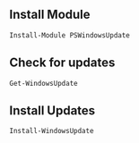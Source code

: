 ## Install Module 

````
Install-Module PSWindowsUpdate
````

## Check for updates 

````
Get-WindowsUpdate
````

## Install Updates

````
Install-WindowsUpdate
````
